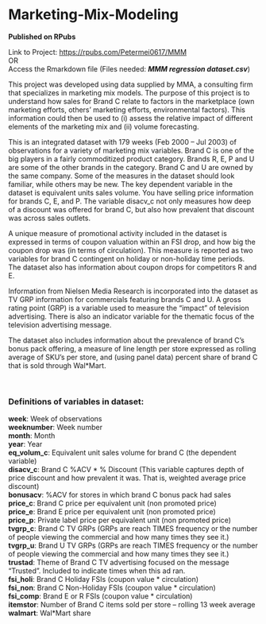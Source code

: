# Marketing-Mix-Modeling

**Published on RPubs** <br>

Link to Project: https://rpubs.com/Petermei0617/MMM <br>
OR <br>
Access the Rmarkdown file (Files needed: ***MMM regression dataset.csv***) <br>


This project was developed using data supplied by MMA, a consulting firm that specializes in marketing mix models. The purpose of this project is to understand how sales for Brand C relate to factors in the marketplace (own marketing efforts, others’ marketing efforts, environmental factors). This information could then be used to (i) assess the relative impact of different elements of the marketing mix and (ii) volume forecasting.

This is an integrated dataset with 179 weeks (Feb 2000 – Jul 2003) of observations for a variety of marketing mix variables. Brand C is one of the big players in a fairly commoditized product category. Brands R, E, P and U are some of the other brands in the category. Brand C and U are owned by the same company. Some of the measures in the dataset should look familiar, while others may be new. The key dependent variable in the dataset is equivalent units sales volume. You have selling price information for brands C, E, and P. The variable disacv_c not only measures how deep of a discount was offered for brand C, but also how prevalent that discount was across sales outlets.

A unique measure of promotional activity included in the dataset is expressed in terms of coupon valuation within an FSI drop, and how big the coupon drop was (in terms of circulation). This measure is reported as two variables for brand C contingent on holiday or non-holiday time periods. The dataset also has information about coupon drops for competitors R and E.

Information from Nielsen Media Research is incorporated into the dataset as TV GRP information for commercials featuring brands C and U. A gross rating point (GRP) is a variable used to measure the “impact” of television advertising. There is also an indicator variable for the thematic focus of the television advertising message.

The dataset also includes information about the prevalence of brand C’s bonus pack offering, a measure of line length per store expressed as rolling average of SKU’s per store, and (using panel data) percent share of brand C that is sold through Wal*Mart.

<br>

### Definitions of variables in dataset:

**week**: Week of observations <br>
**weeknumber**: Week number <br>
**month**: Month <br>
**year**: Year <br>
**eq_volum_c**: Equivalent unit sales volume for brand C (the dependent variable) <br>
**disacv_c**: Brand C %ACV * % Discount (This variable captures depth of price discount and how prevalent it was. That is, weighted average price discount) <br>
**bonusacv**: %ACV for stores in which brand C bonus pack had sales <br>
**price_c**: Brand C price per equivalent unit (non promoted price) <br>
**price_e**: Brand E price per equivalent unit (non promoted price) <br>
**price_p**: Private label price per equivalent unit (non promoted price) <br>
**tvgrp_c**: Brand C TV GRPs (GRPs are reach TIMES frequency or the number of people viewing the commercial and how many times they see it.) <br>
**tvgrp_u**: Brand U TV GRPs (GRPs are reach TIMES frequency or the number of people viewing the commercial and how many times they see it.) <br>
**trustad**: Theme of Brand C TV advertising focused on the message “Trusted”. Included to indicate times when this ad ran. <br>
**fsi_holi**: Brand C Holiday FSIs (coupon value * circulation) <br>
**fsi_non**: Brand C Non-Holiday FSIs (coupon value * circulation) <br>
**fsi_comp**: Brand E or R FSIs (coupon value * circulation) <br>
**itemstor**: Number of Brand C items sold per store – rolling 13 week average <br>
**walmart**: Wal*Mart share

